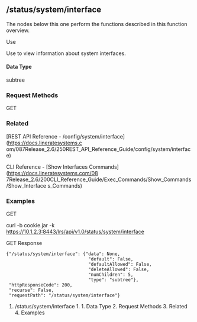 ## /status/system/interface

The nodes below this one perform the functions described in this function
overview.

Use

Use to view information about system interfaces.

#### Data Type

subtree

### Request Methods

GET

### Related

[REST API Reference - /config/system/interface](https://docs.lineratesystems.c
om/087Release_2.6/250REST_API_Reference_Guide/config/system/interface)

CLI Reference - [Show Interfaces Commands](https://docs.lineratesystems.com/08
7Release_2.6/200CLI_Reference_Guide/Exec_Commands/Show_Commands/Show_Interface
s_Commands)

### Examples

GET

curl -b cookie.jar -k
https://10.1.2.3:8443/lrs/api/v1.0/status/system/interface

GET Response

    
    
    {"/status/system/interface": {"data": None,
                                   "default": False,
                                   "defaultAllowed": False,
                                   "deleteAllowed": False,
                                   "numChildren": 5,
                                   "type": "subtree"},
     "httpResponseCode": 200,
     "recurse": False,
     "requestPath": "/status/system/interface"}
    

  1. /status/system/interface
    1.       1. Data Type
    2. Request Methods
    3. Related
    4. Examples

